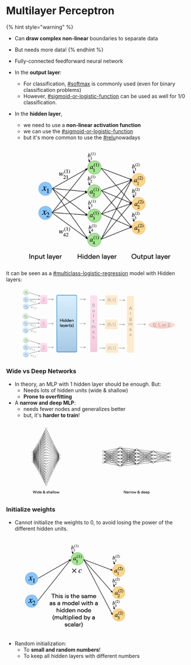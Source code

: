 # Multilayer Perceptron

{% hint style="warning" %}
* Can **draw complex non-linear** boundaries to separate data
* But needs more data!
{% endhint %}

* Fully-connected feedforward neural network
* In the **output layer**:
  * For classification, [#softmax](../../../ml-techniques/activation-functions.md#softmax "mention") is commonly used (even for binary classification problems)
  * However, [#sigmoid-or-logistic-function](../../../ml-techniques/activation-functions.md#sigmoid-or-logistic-function "mention") can be used as well for 1/0 classification.
* In the **hidden layer**,
  * we need to use a **non-linear activation function**
  * we can use the [#sigmoid-or-logistic-function](../../../ml-techniques/activation-functions.md#sigmoid-or-logistic-function "mention")
  * but it's more common to use the [#relu](../../../ml-techniques/activation-functions.md#relu "mention")nowadays

<figure><img src="../../../../.gitbook/assets/image (134).png" alt=""><figcaption></figcaption></figure>

It can be seen as a [#multiclass-logistic-regression](logistic-regression.md#multiclass-logistic-regression "mention") model with Hidden layers:

<figure><img src="../../../../.gitbook/assets/image (133).png" alt=""><figcaption></figcaption></figure>

### Wide vs Deep Networks

* In theory, an MLP with 1 hidden layer should be enough. But:
  * Needs lots of hidden units (wide & shallow)
  * **Prone to overfitting**
* A **narrow and deep MLP**:
  * needs fewer nodes and generalizes better
  * but, it's **harder to train**!

<figure><img src="../../../../.gitbook/assets/image (138).png" alt="" width="563"><figcaption></figcaption></figure>

### Initialize weights

* Cannot initialize the weights to 0, to avoid losing the power of the different hidden units.

<figure><img src="../../../../.gitbook/assets/image (139).png" alt="" width="298"><figcaption></figcaption></figure>

* Random initialization:
  * To **small and random numbers**!
  * To keep all hidden layers with different numbers
